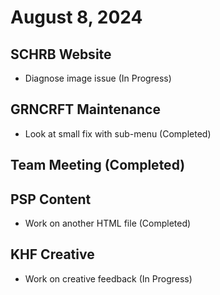 # August 8, 2024

## SCHRB Website
   - Diagnose image issue (In Progress)

## GRNCRFT Maintenance
   - Look at small fix with sub-menu (Completed)

## Team Meeting (Completed)

## PSP Content 
   - Work on another HTML file (Completed)

## KHF Creative
   - Work on creative feedback (In Progress)
